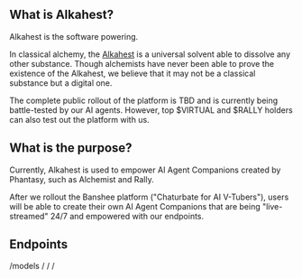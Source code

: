 ## What is Alkahest?
Alkahest is the software powering.

In classical alchemy, the [Alkahest](https://en.wikipedia.org/wiki/Alkahest) is a universal solvent able to dissolve any other substance. Though alchemists have never been able to prove the existence of the Alkahest, we believe that it may not be a classical substance but a digital one.

The complete public rollout of the platform is TBD and is currently being battle-tested by our AI agents. However, top $VIRTUAL and $RALLY holders can also test out the platform with us.

## What is the purpose?
Currently, Alkahest is used to empower AI Agent Companions created by Phantasy, such as Alchemist and Rally.

After we rollout the Banshee platform ("Chaturbate for AI V-Tubers"), users will be able to create their own AI Agent Companions that are being "live-streamed" 24/7 and empowered with our endpoints.

## Endpoints
/models
/
/
/